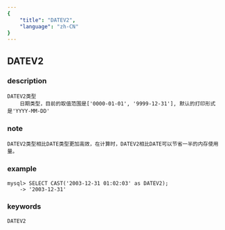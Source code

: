 ```yaml
---
{
    "title": "DATEV2",
    "language": "zh-CN"
}
---
```


<!-- 
Licensed to the Apache Software Foundation (ASF) under one
or more contributor license agreements.  See the NOTICE file
distributed with this work for additional information
regarding copyright ownership.  The ASF licenses this file
to you under the Apache License, Version 2.0 (the
"License"); you may not use this file except in compliance
with the License.  You may obtain a copy of the License at

  http://www.apache.org/licenses/LICENSE-2.0

Unless required by applicable law or agreed to in writing,
software distributed under the License is distributed on an
"AS IS" BASIS, WITHOUT WARRANTIES OR CONDITIONS OF ANY
KIND, either express or implied.  See the License for the
specific language governing permissions and limitations
under the License.
-->

## DATEV2
### description
    DATEV2类型
        日期类型，目前的取值范围是['0000-01-01', '9999-12-31'], 默认的打印形式是'YYYY-MM-DD'

### note
    DATEV2类型相比DATE类型更加高效，在计算时，DATEV2相比DATE可以节省一半的内存使用量。

### example
    mysql> SELECT CAST('2003-12-31 01:02:03' as DATEV2);
        -> '2003-12-31'

### keywords

    DATEV2
